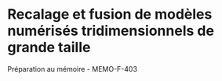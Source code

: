 Recalage et fusion de modèles numérisés tridimensionnels de grande taille
=========================================================================
Préparation au mémoire - MEMO-F-403
